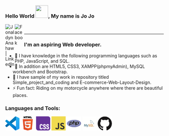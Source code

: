 ### Hello World <img width="40" height="40" src="https://github.com/TheDudeThatCode/TheDudeThatCode/blob/master/Assets/Earth.gif">, My name is Jo Jo 

<a href="https://www.linkedin.com/in/jonaldyn-anahaw-528a91126/"><img align="left" alt="JonaldynAnahaw | LinkedIn" width="30px" src="https://cdn.jsdelivr.net/npm/simple-icons@v3/icons/linkedin.svg" /></a>
<a href="https://fb.com/jonaldyn.anahaw"><img align="left" alt="Facebook" width="30px" src="https://cdn.jsdelivr.net/npm/simple-icons@v3/icons/facebook.svg" />
</a>
<br/>

 -----
### I'm an aspiring Web developer. <br>

- 🌱 I have knowledge in the following programming languages such as PHP, JavaScript, and SQL. <br>
- 🌱 In addition are HTML5, CSS3, XAMPP(phpmyAdmin), MySQL workbench and Bootstrap. <br>
- 🌱 I have sample of my work in repository titled Simple_project_and_coding and E-commerce-Web-Layout-Design. 
- ⚡ Fun fact: Riding on my motorcycle anywhere where there are beautiful places.

### Languages and Tools:
<img src="https://raw.githubusercontent.com/github/explore/80688e429a7d4ef2fca1e82350fe8e3517d3494d/topics/visual-studio-code/visual-studio-code.png" width="45" height="45">  <img src="https://raw.githubusercontent.com/github/explore/80688e429a7d4ef2fca1e82350fe8e3517d3494d/topics/html/html.png" width="45" height="45">  <img src="https://raw.githubusercontent.com/github/explore/80688e429a7d4ef2fca1e82350fe8e3517d3494d/topics/css/css.png" width="45" height="45">  <img src="https://raw.githubusercontent.com/github/explore/80688e429a7d4ef2fca1e82350fe8e3517d3494d/topics/javascript/javascript.png" width="45" height="45">  <img src="https://raw.githubusercontent.com/github/explore/ccc16358ac4530c6a69b1b80c7223cd2744dea83/topics/php/php.png" width="45" height="45">  <img src="https://raw.githubusercontent.com/github/explore/80688e429a7d4ef2fca1e82350fe8e3517d3494d/topics/mysql/mysql.png" width="45" height="45">  <img src="https://raw.githubusercontent.com/github/explore/78df643247d429f6cc873026c0622819ad797942/topics/github/github.png" width="45" height="45"/>
